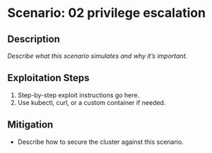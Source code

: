 # Scenario: 02 privilege escalation

## Description
_Describe what this scenario simulates and why it’s important._

## Exploitation Steps
1. Step-by-step exploit instructions go here.
2. Use kubectl, curl, or a custom container if needed.

## Mitigation
- Describe how to secure the cluster against this scenario.
